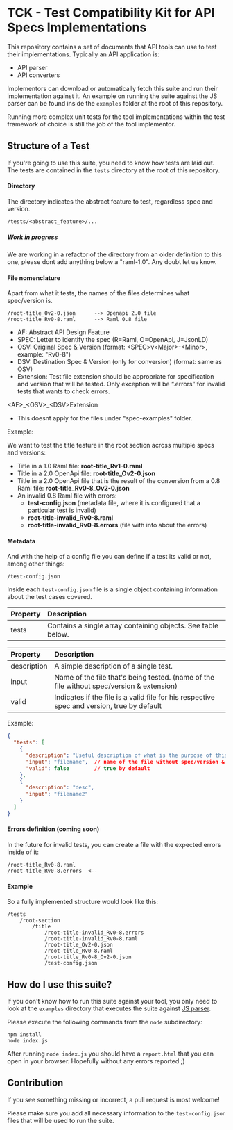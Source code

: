# TCK - Test Compatibility Kit for API Specs Implementations

This repository contains a set of documents that API tools can use to test their implementations.
Typically an API application is:
 * API parser
 * API converters

Implementors can download or automatically fetch this suite and run their implementation against it. An example on running the suite against the JS parser can be found inside the `examples` folder at the root of this repository.

Running more complex unit tests for the tool implementations within the test framework of choice is still the job of the tool implementor. 

## Structure of a Test

If you're going to use this suite, you need to know how tests are laid out. The tests are contained in the `tests` directory at the root of this repository.

#### Directory

The directory indicates the abstract feature to test, regardless spec and version.

    /tests/<abstract_feature>/...
    
##### Work in progress
We are working in a refactor of the directory from an older definition to this one, please dont add anything below a "raml-1.0". Any doubt let us know.
    
#### File nomenclature

Apart from what it tests, the names of the files determines what spec/version is.

    /root-title_Ov2-0.json      --> Openapi 2.0 file
    /root-title_Rv0-8.raml      --> Raml 0.8 file
    
* AF: Abstract API Design Feature
* SPEC: Letter to identify the spec (R=Raml, O=OpenApi, J=JsonLD)
* OSV: Original Spec & Version (format: \<SPEC>v\<Major>-\<Minor>, example: "Rv0-8")
* DSV: Destination Spec & Version (only for conversion) (format: same as OSV)
* Extension: Test file extension should be appropriate for specification and version that will be tested. Only exception will be “.errors” for invalid tests that wants to check errors.

\<AF>\_\<OSV>_\<DSV>Extension

* This doesnt apply for the files under "spec-examples" folder.

Example:

We want to test the title feature in the root section across multiple specs and versions:

* Title in a 1.0 Raml file: **root-title_Rv1-0.raml**
* Title in a 2.0 OpenApi file: **root-title_Ov2-0.json**
* Title in a 2.0 OpenApi file that is the result of the conversion from a 0.8 Raml file: **root-title_Rv0-8_Ov2-0.json**
* An invalid 0.8 Raml file with errors:
    * **test-config.json** (metadata file, where it is configured that a particular test is invalid) 
    * **root-title-invalid_Rv0-8.raml** 
    * **root-title-invalid_Rv0-8.errors** (file with info about the errors)


    
#### Metadata
    
And with the help of a config file you can define if a test its valid or not, among other things:

    /test-config.json

Inside each `test-config.json` file is a single object containing information about the test cases covered. 

| Property | Description |
|:--------|:-----------|
| tests | Contains a single array containing objects. See table below. |

| Property | Description |
|:---------|:------------|
| description | A simple description of a single test. |
| input | Name of the file that's being tested. (name of the file without spec/version & extension) |
| valid | Indicates if the file is a valid file for his respective spec and version, true by default |

Example:

```json
{
  "tests": [
    {
      "description": "Useful description of what is the purpose of this file test",
      "input": "filename",  // name of the file without spec/version & extension
      "valid": false        // true by default
    },
    {
      "description": "desc",
      "input": "filename2"
    }
  ]
}
```

#### Errors definition (coming soon)

In the future for invalid tests, you can create a file with the expected errors inside of it:

    /root-title_Rv0-8.raml
    /root-title_Rv0-8.errors  <--
    
#### Example
            
So a fully implemented structure would look like this:

    /tests
        /root-section
            /title
                /root-title-invalid_Rv0-8.errors
                /root-title-invalid_Rv0-8.raml
                /root-title_Ov2-0.json
                /root-title_Rv0-8.raml
                /root-title_Rv0-8_Ov2-0.json
                /test-config.json
		

## How do I use this suite?

If you don't know how to run this suite against your tool, you only need to look at the `examples` directory that executes the suite against [JS parser](https://github.com/raml-org/raml-js-parser-2).

Please execute the following commands from the `node` subdirectory:

```
npm install
node index.js
```

After running `node index.js` you should have a `report.html` that you can open in your browser. Hopefully without any errors reported ;) 

## Contribution 

If you see something missing or incorrect, a pull request is most welcome!

Please make sure you add all necessary information to the `test-config.json` files that will be used to run the suite.